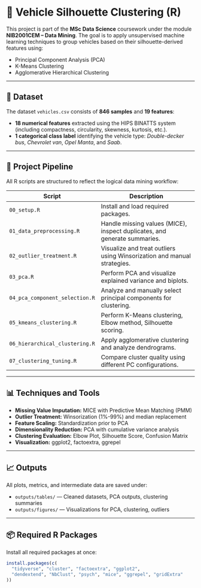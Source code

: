 # 🚗 Vehicle Silhouette Clustering (R)

This project is part of the **MSc Data Science** coursework under the module **NIB2001CEM – Data Mining**. The goal is to apply unsupervised machine learning techniques to group vehicles based on their silhouette-derived features using:

- Principal Component Analysis (PCA)
- K-Means Clustering
- Agglomerative Hierarchical Clustering

---

## 📂 Dataset

The dataset `vehicles.csv` consists of **846 samples** and **19 features**:

- **18 numerical features** extracted using the HIPS BINATTS system (including compactness, circularity, skewness, kurtosis, etc.).
- **1 categorical class label** identifying the vehicle type: *Double-decker bus*, *Chevrolet van*, *Opel Manta*, and *Saab*.

---

## 🧪 Project Pipeline

All R scripts are structured to reflect the logical data mining workflow:

| Script                          | Description                                                             |
|---------------------------------|-------------------------------------------------------------------------|
| `00_setup.R`                    | Install and load required packages.                                     |
| `01_data_preprocessing.R`       | Handle missing values (MICE), inspect duplicates, and generate summaries.|
| `02_outlier_treatment.R`        | Visualize and treat outliers using Winsorization and manual strategies. |
| `03_pca.R`                      | Perform PCA and visualize explained variance and biplots.               |
| `04_pca_component_selection.R`  | Analyze and manually select principal components for clustering.        |
| `05_kmeans_clustering.R`        | Perform K-Means clustering, Elbow method, Silhouette scoring.           |
| `06_hierarchical_clustering.R`  | Apply agglomerative clustering and analyze dendrograms.                 |
| `07_clustering_tuning.R`        | Compare cluster quality using different PC configurations.              |

---

## 📊 Techniques and Tools

- **Missing Value Imputation:** MICE with Predictive Mean Matching (PMM)
- **Outlier Treatment:** Winsorization (1%-99%) and median replacement
- **Feature Scaling:** Standardization prior to PCA
- **Dimensionality Reduction:** PCA with cumulative variance analysis
- **Clustering Evaluation:** Elbow Plot, Silhouette Score, Confusion Matrix
- **Visualization:** ggplot2, factoextra, ggrepel

---

## 📈 Outputs

All plots, metrics, and intermediate data are saved under:

- `outputs/tables/` — Cleaned datasets, PCA outputs, clustering summaries
- `outputs/figures/` — Visualizations for PCA, clustering, outliers

---

## 📦 Required R Packages

Install all required packages at once:

```r
install.packages(c(
  "tidyverse", "cluster", "factoextra", "ggplot2",
  "dendextend", "NbClust", "psych", "mice", "ggrepel", "gridExtra"
))

